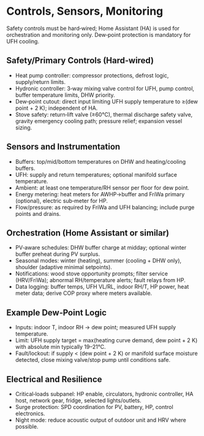 # Controls, Sensors, Monitoring

Safety controls must be hard‑wired; Home Assistant (HA) is used for orchestration and monitoring only. Dew‑point protection is mandatory for UFH cooling.

## Safety/Primary Controls (Hard‑wired)

- Heat pump controller: compressor protections, defrost logic, supply/return limits.
- Hydronic controller: 3‑way mixing valve control for UFH, pump control, buffer temperature limits, DHW priority.
- Dew‑point cutout: direct input limiting UFH supply temperature to ≥(dew point + 2 K); independent of HA.
- Stove safety: return‑lift valve (≥60°C), thermal discharge safety valve, gravity emergency cooling path; pressure relief; expansion vessel sizing.

## Sensors and Instrumentation

- Buffers: top/mid/bottom temperatures on DHW and heating/cooling buffers.
- UFH: supply and return temperatures; optional manifold surface temperature.
- Ambient: at least one temperature/RH sensor per floor for dew point.
- Energy metering: heat meters for AWHP→buffer and FriWa primary (optional), electric sub‑meter for HP.
- Flow/pressure: as required by FriWa and UFH balancing; include purge points and drains.

## Orchestration (Home Assistant or similar)

- PV‑aware schedules: DHW buffer charge at midday; optional winter buffer preheat during PV surplus.
- Seasonal modes: winter (heating), summer (cooling + DHW only), shoulder (adaptive minimal setpoints).
- Notifications: wood stove opportunity prompts; filter service (HRV/FriWa); abnormal RH/temperature alerts; fault relays from HP.
- Data logging: buffer temps, UFH VL/RL, indoor RH/T, HP power, heat meter data; derive COP proxy where meters available.

## Example Dew‑Point Logic

- Inputs: indoor T, indoor RH → dew point; measured UFH supply temperature.
- Limit: UFH supply target = max(heating curve demand, dew point + 2 K) with absolute min typically 19–21°C.
- Fault/lockout: if supply < (dew point + 2 K) or manifold surface moisture detected, close mixing valve/stop pump until conditions safe.

## Electrical and Resilience

- Critical‑loads subpanel: HP enable, circulators, hydronic controller, HA host, network gear, fridge, selected lights/outlets.
- Surge protection: SPD coordination for PV, battery, HP, control electronics.
- Night mode: reduce acoustic output of outdoor unit and HRV where possible.
